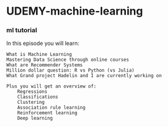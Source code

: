 # UDEMY-machine-learning
### ml tutorial

In this episode you will learn:

    What is Machine Learning
    Mastering Data Science through online courses
    What are Recommender Systems
    Million dollar question: R vs Python (vs Julia)
    What Grand project Hadelin and I are currently working on

    Plus you will get an overview of:
        Regressions
        Classifications
        Clustering
        Association rule learning
        Reinforcement learning
        Deep learning
